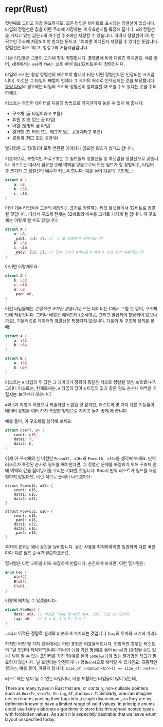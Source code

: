 # repr(Rust)

첫번째로 그리고 가장 중요하게도, 모든 타입은 바이트로 표시되는 정렬선이 있습니다. 타입의 정렬선은 값을 어떤 주소에 저장하는 게 유효한지를 특정해 줍니다. `n`의 정렬선을 가지고 있는 값은 `n`의 배수인 주소에만 저장할 수 있습니다. 
따라서 정렬선이 2이면 짝수인 주소에 저장되어야 한다는 뜻이고, 1이라면 어디든지 저장될 수 있다는 뜻입니다. 정렬선은 최소 1이고, 항상 2의 거듭제곱입니다.

기본 타입들은 그들의 크기에 맞춰 정렬됩니다. 플랫폼에 따라 다르긴 하지만요. 예를 들어, x86에서는 `u64`와 `f64`는 보통 4바이트(32비트)마다 정렬됩니다.

타입의 크기는 항상 정렬선의 배수여야 합니다 (0은 어떤 정렬선이든 인정되는 크기입니다). 이것은 그 타입의 배열이 언제나 그 크기의 배수로 인덱싱되는 것을 보장합니다. 
[동량 타입][dst]의 경우에는 타입의 크기와 정렬선이 컴파일할 때 모를 수도 있다는 것을 주의하세요.

러스트는 복잡한 데이터를 다음의 방법으로 가지런하게 놓을 수 있게 해 줍니다: 

* 구조체 (곱 타입이라고 부름)
* 튜플 (이름 없는 곱 타입)
* 배열 (동형의 곱 타입)
* 열거형 (합 타입 또는 태그가 있는 공용체라고 부름)
* 공용체 (태그 없는 공용체)

열거형은 그 형(形)이 모두 연관된 데이터가 없으면 *필드가 없다*고 합니다.

기본적으로, 복합적인 자료구조는 그 필드들의 정렬선들 중 최댓값을 정렬선으로 갖습니다. 러스트는 따라서 필요한 곳에 여백을 넣음으로써 모든 필드가 잘 정렬되고, 타입의 총 크기가 그 정렬선의 배수가 되도록 합니다. 예를 들어 다음의 구조체는: 

```rust
struct A {
    a: u8,
    b: u32,
    c: u16,
}
```

이런 기본 타입들을 그들의 해당되는 크기로 정렬하는 타겟 플랫폼에서 32비트로 정렬될 것입니다. 따라서 구조체 전체는 32비트의 배수를 크기로 가지게 될 겁니다. 이 구조체는 이렇게 될 수도 있습니다: 

```rust
struct A {
    a: u8,
    _pad1: [u8; 3], // `b`를 정렬하기 위해서입니다
    b: u32,
    c: u16,
    _pad2: [u8; 2], // 전체 크기가 4바이트의 배수가 되게 하기 위해서입니다
}
```

아니면 이렇게도요: 

```rust
struct A {
    b: u32,
    c: u16,
    a: u8,
    _pad: u8,
}
```

이런 타입들에는 *간접적인 조치는 없습니다;* 모든 데이터는 C에서 그럴 것 같이, 구조체 안에 저장됩니다. 그러나 배열은 예외인데 (순서대로, 그리고 밀집되어 할당되어 있으니까요), 기본적으로 데이터의 정렬선은 특정되지 않습니다. 
다음의 두 구조체 정의를 볼 때: 

```rust
struct A {
    a: i32,
    b: u64,
}

struct B {
    a: i32,
    b: u64,
}
```

러스트는 `A` 타입의 두 값은 그 데이터가 정확히 똑같은 식으로 정렬될 것은 *보장합니다.* 그러나 러스트는, 현재로써는, `A` 타입의 값이 `B` 타입의 값과 같은 필드 순서나 여백을 가질지는 *보장하지 않습니다.*

`A`와 `B`가 이렇게 적혔으니 학술적인 느낌일 것 같지만, 러스트의 몇 가지 다른 기능들이 데이터 정렬을 여러 가지 복잡한 방법으로 가지고 놀기 좋게 해 줍니다.

예를 들어, 이 구조체를 생각해 보세요: 

```rust
struct Foo<T, U> {
    count: u16,
    data1: T,
    data2: U,
}
```
이제 이 구조체의 한 버전인 `Foo<u32, u16>`와 `Foo<u16, u32>`를 생각해 보세요. 만약 러스트가 특정된 순서로 필드를 배치한다면, 그 정렬선 문제를 해결하기 위해 구조체 안에 여백의 값을 집어넣기를 우리는 기대할 것입니다. 
따라서 만약 러스트가 필드를 재정렬하지 않았다면, 이런 식으로 출력이 나오겠지요: 

<!-- ignore: explanation code -->
```rust,ignore
struct Foo<u16, u32> {
    count: u16,
    data1: u16,
    data2: u32,
}

struct Foo<u32, u16> {
    count: u16,
    _pad1: u16,
    data1: u32,
    data2: u16,
    _pad2: u16,
}
```

후자의 경우는 꽤나 공간을 낭비합니다. 공간 사용을 최적화하려면 일반화의 다른 버전마다 *다른 필드 순서가* 필요하겠군요.

열거형은 이런 고민을 더욱 복잡하게 만듭니다. 순진하게 보자면, 이런 열거형은: 

```rust
enum Foo {
    A(u32),
    B(u64),
    C(u8),
}
```

이렇게 배치될 수 있겠습니다: 

```rust
struct FooRepr {
    data: u64, // 이것은 `tag`에 따라 u64, u32, 또는 u8 입니다.
    tag: u8,   // 0 = A, 1 = B, 2 = C
}
```

그리고 이것은 정말로 실제와 비슷하게 배치되는 것입니다 (`tag`의 위치와 크기에 따라).

하지만 어떤 몇 가지 경우에서는 이런 표현은 비효율적입니다. 전통적인 경우는 러스트의 "널 포인터 최적화"입니다: 
하나의 `()`을 가진 형(예를 들어 `None`)과 (중첩될 수도 있는) 널이 될 수 없는 포인터를 가진 형(예를 들어 `Some(&T)`)이 있는 열거형은 태그가 필요하지 않습니다. 널 포인터는 안전하게 `()` 형(`None`)으로 해석할 수 있거든요. 
최종적인 결과는, 예를 들어, 이랗게 됩니다: `size_of::<Option<&T>>() == size_of::<&T>()`

러스트에는 널이 될 수 없는 타입이나, 이를 포함하는 타입들이 많이 있는데, 

There are many types in Rust that are, or contain, non-nullable pointers such as
`Box<T>`, `Vec<T>`, `String`, `&T`, and `&mut T`. Similarly, one can imagine
nested enums pooling their tags into a single discriminant, as they are by
definition known to have a limited range of valid values. In principle enums could
use fairly elaborate algorithms to store bits throughout nested types with
forbidden values. As such it is *especially* desirable that
we leave enum layout unspecified today.

[dst]: exotic-sizes.html#dynamically-sized-types-dsts
